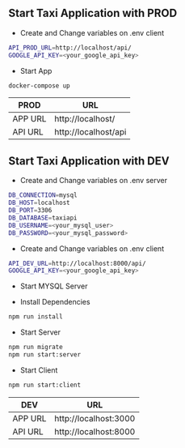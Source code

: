 ## Start Taxi Application with PROD

- Create and Change variables on .env client
```sh
API_PROD_URL=http://localhost/api/
GOOGLE_API_KEY=<your_google_api_key>
```
- Start App
```sh
docker-compose up
```

| PROD | URL |
| ------ | ------ |
| APP URL | http://localhost/ |
| API URL | http://localhost/api |


## Start Taxi Application with DEV

- Create and Change variables on .env server
```sh
DB_CONNECTION=mysql
DB_HOST=localhost
DB_PORT=3306
DB_DATABASE=taxiapi
DB_USERNAME=<your_mysql_user>
DB_PASSWORD=<your_mysql_password>
```
- Create and Change variables on .env client

```sh
API_DEV_URL=http://localhost:8000/api/
GOOGLE_API_KEY=<your_google_api_key>
```
- Start MYSQL Server

- Install Dependencies
```sh
npm run install
```
- Start Server
```sh
npm run migrate
npm run start:server
```
- Start Client
```sh
npm run start:client
```

| DEV | URL |
| ------ | ------ |
| APP URL | http://localhost:3000|
| API URL | http://localhost:8000 |

